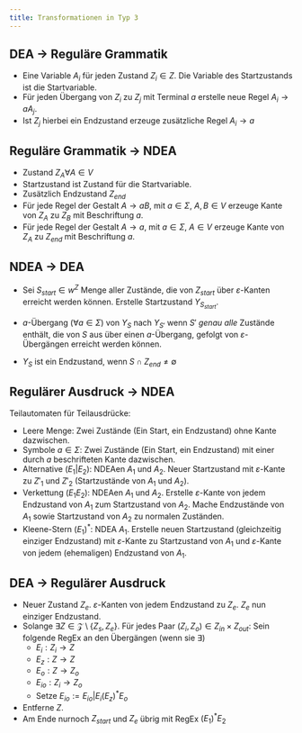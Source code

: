 ```yaml
---
title: Transformationen in Typ 3
---
```


## DEA $\rightarrow$ Reguläre Grammatik
- Eine Variable $A_{i}$ für jeden Zustand $Z_{i} \in Z$. Die Variable des Startzustands ist die Startvariable.
- Für jeden Übergang von $Z_{i}$ zu $Z_{j}$ mit Terminal $a$ erstelle neue Regel $A_{i} \rightarrow aA_{j}$.
- Ist $Z_{j}$ hierbei ein Endzustand erzeuge zusätzliche Regel $A_{i} \rightarrow a$

## Reguläre Grammatik $\rightarrow$ NDEA
- Zustand $Z_{A} \forall A \in V$
- Startzustand ist Zustand für die Startvariable.
- Zusätzlich Endzustand $Z_{end}$
- Für jede Regel der Gestalt $A \rightarrow aB$, mit $a \in \Sigma$, $A, B \in V$ erzeuge Kante von $Z_{A}$ zu $Z_{B}$ mit Beschriftung $a$.
- Für jede Regel der Gestalt $A \rightarrow a$, mit $a \in \Sigma$, $A \in V$ erzeuge Kante von $Z_{A}$ zu $Z_{end}$ mit Beschriftung $a$.

## NDEA $\rightarrow$ DEA

- Sei $S_{start} \in w^Z$ Menge aller Zustände, die von $Z_{start}$ über $\varepsilon$-Kanten erreicht werden können. Erstelle Startzustand $Y_{S_{start}}$.

- $a$-Übergang ($\forall a \in \Sigma$) von $Y_{S}$ nach $Y_{S'}$ wenn $S'$ *genau alle* Zustände enthält, die von $S$ aus über einen $a$-Übergang, gefolgt von $\varepsilon$-Übergängen erreicht werden können.

- $Y_{S}$ ist ein Endzustand, wenn $S \cap Z_{end} \neq \emptyset$

## Regulärer Ausdruck $\rightarrow$ NDEA

Teilautomaten für Teilausdrücke:
- Leere Menge: Zwei Zustände (Ein Start, ein Endzustand) ohne Kante dazwischen.
- Symbole $a \in \Sigma$: Zwei Zustände (Ein Start, ein Endzustand) mit einer durch $a$ beschrifteten Kante dazwischen.
- Alternative $(E_1|E_2)$: NDEAen $A_1$ und $A_2$. Neuer Startzustand mit $\varepsilon$-Kante zu $Z'_1$ und $Z'_2$ (Startzustände von $A_1$ und $A_2$).
- Verkettung $(E_1E_2)$: NDEAen $A_1$ und $A_2$. Erstelle $\varepsilon$-Kante von jedem Endzustand von $A_1$ zum Startzustand von $A_2$. Mache Endzustände von $A_1$ sowie Startzustand von $A_2$ zu normalen Zuständen.
- Kleene-Stern $(E_1)^*$: NDEA $A_1$. Erstelle neuen Startzustand (gleichzeitig einziger Endzustand) mit $\varepsilon$-Kante zu Startzustand von $A_1$ und $\varepsilon$-Kante von jedem (ehemaligen) Endzustand von $A_1$.

## DEA $\rightarrow$ Regulärer Ausdruck

- Neuer Zustand $Z_e$. $\varepsilon$-Kanten von jedem Endzustand zu $Z_e$. $Z_e$ nun einziger Endzustand.
- Solange $\exists Z \in \mathcal{Z} \setminus \{Z_s, Z_e\}$. Für jedes Paar $(Z_i, Z_o) \in Z_{in} \times Z_{out}$: Sein folgende RegEx an den Übergängen (wenn sie $\exists$)
  - $E_i: Z_i \rightarrow Z$
  - $E_z: Z \rightarrow Z$
  - $E_o: Z \rightarrow Z_o$
  - $E_{io}: Z_i \rightarrow Z_o$
  - Setze $E_{io} := E_{io}|E_i(E_z)^*E_o$
- Entferne $Z$.
- Am Ende nurnoch $Z_{start}$ und $Z_{e}$ übrig mit RegEx $(E_1)^*E_2$